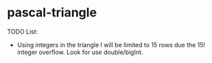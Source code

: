 pascal-triangle
===============

TODO List:

* Using integers in the triangle I will be limited to 15 rows due the 15! integer overflow. Look for use double/bigInt.
